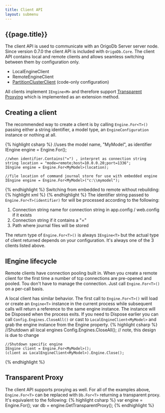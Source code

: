 ```yaml
---
title: Client API
layout: submenu
---
```

## {{page.title}}
The client API is used to communicate with an OrigoDb Server server node.
Since version 0.7.0 the client API is included with `OrigoDb.Core`. The client
API contains local and remote clients and allows seamless switching between them by configuration only.

* LocalEngineClient
* RemoteEngineClient
* [PartitionClusterClient](/docs/partition-client) (code-only configuration)

All clients implement `IEngine<M>` and therefore support [Transparent Proxying](/docs/proxy) which is implemented as an extension method.

## Creating a client
The recommended way to create a client is by calling `Engine.For<T>()` passing either a string identifier, a model type, 
an `EngineConfiguration` instance or nothing at all.

{% highlight csharp %}
    //uses the model name, "MyModel", as identifier
    IEngine engine = Engine.For<MyModel>();

    //when identifier.Contains("=") , interpret as connection string
    string location = "mode=remote;host=10.0.0.20;port=1336";
    IEngine engine = Engine.For<MyModel>(location);

    //file location of command journal store for use with embedded engine
    IEngine engine = Engine.For<MyModel>("c:\\mymodel");
{% endhighlight %}
Switching from embedded to remote without rebuilding:
{% highlight xml %}
    <connectionStrings>
       <add name="MyModel" connectionString="mode=remote;host=10.0.0.20"/>
    </connectionStrings>
{% endhighlight %}
The identifier string passed to `Engine.For<T>(identifier)` for will be processed according to the following:
1. Connection string name for connection string in app.config / web.config if it exists
1. Connection string if it contains a "="
1. Path where journal files will be stored

The return type of `Engine.For<T>()` is always `IEngine<T>` but the actual type of client returned depends on your configuration. It's always one of the 3 clients listed above.


## IEngine lifecycle
Remote clients have connection pooling built in. When you create a remote client for the first time a number of
tcp connections are pre-opened and pooled. Tou don't have to manage the connection. Just call `Engine.For<T>()` on a per-call basis.

A local client has similar behavior. The first call to `Engine.For<T>()` will load or create an `Engine<T>` instance in the current process
while subsequent calls will return a reference to the same engine instance. The instance will be Disposed when the process exits. If you need to
Dispose earlier you can call `Config.Engines.CloseAll()` or cast to `LocalEngineClient<MyModel>` and grab the engine instance from the Engine property.
{% highlight csharp %}
    //Shutdown all local engines
    Config.Engines.CloseAll(); // note, this design is due to change

    //Shutdown specific engine
    IEngine client = Engine.For<MyModel>();
    (client as LocalEngineClient<MyModel>).Engine.Close();
{% endhighlight %}
## Transparent Proxy
The client API supports proxying as well. For all of the examples above, `Engine.For<T>` can be replaced with `Db.For<T>` returning a transparent proxy.
It's equivalent to the following:
{% highlight csharp %}
    var engine = Engine.For<MyModel>();
    var db = engine.GetTransparentProxy();
{% endhighlight %}